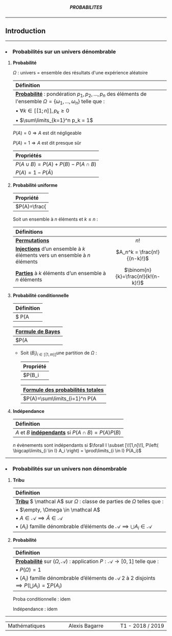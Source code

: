 <h5 style="text-align: center"> PROBABILITES </h5>

---

## **Introduction**

---

<h3><li> Probabilités sur un univers dénombrable </h3>

1. **Probabilité**

   $\Omega$ : univers = ensemble des résultats d'une expérience aléatoire

   | Définition                              |
   | :------------------------------------------|
   | <u>**Probabilité**</u> : pondération $p_1,p_2,...,p_n$ des éléments de l'ensemble $\Omega=\{\omega_1,...,\omega_n\}$ telle que : |
   | •  $\forall k \in [\![1;n]\!], p_k \geq 0$   |
   | •  $\sum\limits_{k=1}^n p_k = 1$             |

   $P(A)=0 \Rightarrow A$ est dit négligeable

   $P(A)=1\Rightarrow A$ est dit presque sûr

   | Propriétés                          |
   | :---------------------------------- |
   | $P(A \cup B)=P(A)+P(B)-P(A \cap B)$ |
   | $P(A)=1-P(\bar A)$                  |

2. **Probabilité uniforme**

   | Propriété                   |
   | :-------------------------- |
   | $P(A)=\frac{|A|}{|\Omega|}$ |

   Soit un ensemble à $n$ éléments et $k \leq n$ :

   | Définitions                                                  |                                    |
   | :----------------------------------------------------------- | :--------------------------------: |
   | <u>**Permutations**</u>                                      |                $n!$                |
   | <u>**Injections**</u> d’un ensemble à $k$ éléments vers un ensemble à $n$ éléments |    $A_n^k = \frac{n!}{(n-k)!}$     |
   | <u>**Parties**</u> à $k$ éléments d’un ensemble à $n$ éléments | $\binom{n}{k}=\frac{n!}{k!(n-k)!}$ |

3. **Probabilité conditionnelle**

   | Définition                                                   |
   | :----------------------------------------------------------- |
   | $ P(A|B)=\left\{\begin{array}{11} \frac{P(A \cap B)}{P(B)} \ si \ P(B) \neq 0 \\ 0 \ sinon \end{array} \right. $ |

   | **<u>Formule de Bayes</u>**      |
   | :------------------------------- |
   | $P(A|B)=\frac{P(A)}{P(B)}P(B|A)$ |

   - Soit $(B_i)_{i \in [\![1,m]\!]}​$ une partition de $\Omega​$ :

      | Propriété                                                    |
      | :----------------------------------------------------------- |
      | $P(B_i|A)=\frac{P(A|B_i)P(B_i)}{\sum \limits_{j=1}^m P(A|B_j)P(B_j)}$ |

      | <u>**Formule des probabilités totales**</u> |
      | :------------------------------------------ |
      | $P(A)=\sum\limits_{i=1}^n P(A|B_i)P(B_i)$   |

4. **Indépendance**

   | Définition                                                   |
   | :----------------------------------------------------------- |
   | $A$ et $B$ **<u>indépendants</u>** si $P(A \cap B) = P(A)P(B)$ |

   $n$ évènements sont indépendants si $\forall I \subset [\![1,n]\!], P\left( \bigcap\limits_{i \in I} A_i \right) = \prod\limits_{i \in I} P(A_i)$

---

<h3><li>Probabilités sur un univers non dénombrable </h3>

1. **Tribu**

   | Définition                                                   |
   | :----------------------------------------------------------- |
   | <u>**Tribu**</u> $ \mathcal A$ sur $\Omega$ : classe de parties de $\Omega$ telles que : |
   | &bull;  $\empty, \Omega \in \mathcal A$                      |
   | &bull;  $A \in \mathcal A \implies \bar A \in \mathcal A$    |
   | &bull;  $(A_i)$ famille dénombrable d’éléments de $\mathcal A \implies \bigcup A_i \in \mathcal A$ |

2. **Probabilité**

   | Définition                                                   |
   | :----------------------------------------------------------- |
   | <u>**Probabilité**</u> sur $(\Omega, \mathcal A)$ : application $P : \mathcal A \rightarrow [0,1]$ telle que : |
   | &bull;  $P(\Omega)=1$                                        |
   | &bull;  $(A_i)$ famille dénombrable d’éléments de $\mathcal A$ 2 à 2 disjoints $\implies P(\bigcup A_i) = \sum P(A_i)$ |

   Proba conditionnelle : idem

   Indépendance : idem



---

<table width="90%">
<tr>
<td style="width: 30%; text-align: left; background:transparent; border:0;">Mathématiques</td>
<td style="width: 30%; text-align: center; background:transparent; border:0;">Alexis Bagarre</td>
<td style="width: 30%; text-align: right; background:transparent; border:0;">T1 - 2018 / 2019</td>
</tr>
</table>